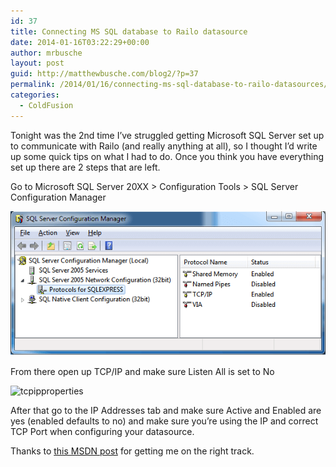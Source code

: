 ```yaml
---
id: 37
title: Connecting MS SQL database to Railo datasource
date: 2014-01-16T03:22:29+00:00
author: mrbusche
layout: post
guid: http://matthewbusche.com/blog2/?p=37
permalink: /2014/01/16/connecting-ms-sql-database-to-railo-datasources/
categories:
  - ColdFusion
---
```

Tonight was the 2nd time I&#8217;ve struggled getting Microsoft SQL Server set up to communicate with Railo (and really anything at all), so I thought I&#8217;d write up some quick tips on what I had to do. Once you think you have everything set up there are 2 steps that are left.

Go to Microsoft SQL Server 20XX > Configuration Tools > SQL Server Configuration Manager

<img src="images/2015/05/sqlconfig.png" alt="sqlconfig" />

From there open up TCP/IP and make sure Listen All is set to No

<img src="imagess/2015/05/tcpipproperties.png" alt="tcpipproperties" />

After that go to the IP Addresses tab and make sure Active and Enabled are yes (enabled defaults to no) and make sure you&#8217;re using the IP and correct TCP Port when configuring your datasource.

Thanks to [this MSDN post](http://blogs.msdn.com/b/sqlblog/archive/2009/07/17/how-to-configure-sql-server-to-listen-on-different-ports-on-different-ip-addresses.aspx) for getting me on the right track.